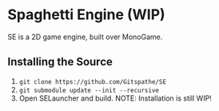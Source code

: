 # Spaghetti Engine (WIP)
SE is a 2D game engine, built over MonoGame.

## Installing the Source
1. `git clone https://github.com/Gitspathe/SE`
2. `git submodule update --init --recursive`
3. Open SELauncher and build.
NOTE: Installation is still WIP!
